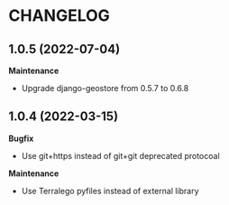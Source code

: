 CHANGELOG
=========

1.0.5      (2022-07-04)
-----------------------

**Maintenance**

 * Upgrade django-geostore from 0.5.7 to 0.6.8


1.0.4      (2022-03-15)
-----------------------

**Bugfix**

 * Use git+https instead of git+git deprecated protocoal

**Maintenance**

 * Use Terralego pyfiles instead of external library
